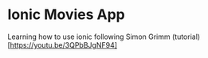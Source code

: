 # Ionic Movies App
Learning how to use ionic following Simon Grimm (tutorial)[https://youtu.be/3QPbBJgNF94]
